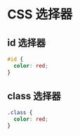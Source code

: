 # CSS 选择器

## id 选择器

```css
#id {
  color: red;
}
```

## class 选择器

```css
.class {
  color: red;
}
```
